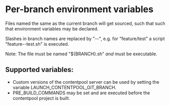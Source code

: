 # Per-branch environment variables

Files named the same as the current branch will get sourced, such that
such that environment variables may be declared.

Slashes in branch names are replaced by "--", e.g. for "feature/test" a script 
"feature--test.sh" is executed.

Note: The file must be named "${BRANCH}.sh" *and* must be executable.

## Supported variables:

* Custom versions of the contentpool server can be used by setting the
  variable LAUNCH_CONTENTPOOL_GIT_BRANCH. 
* PRE_BUILD_COMMANDS may be set and are executed before the contentpool project
  is built.
